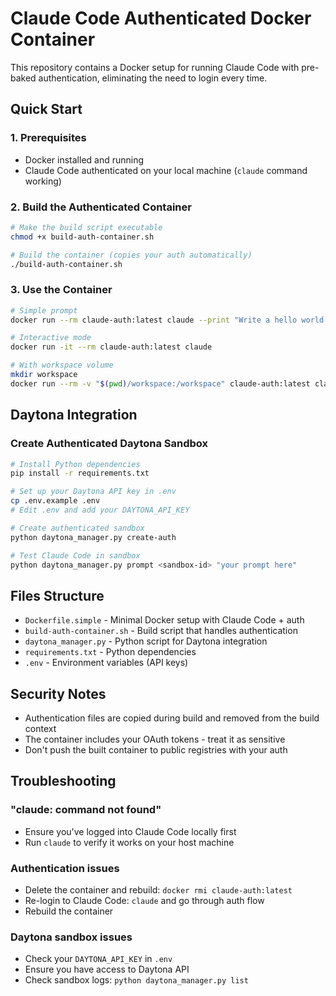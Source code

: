 # Claude Code Authenticated Docker Container

This repository contains a Docker setup for running Claude Code with pre-baked authentication, eliminating the need to login every time.

## Quick Start

### 1. Prerequisites
- Docker installed and running
- Claude Code authenticated on your local machine (`claude` command working)

### 2. Build the Authenticated Container

```bash
# Make the build script executable
chmod +x build-auth-container.sh

# Build the container (copies your auth automatically)
./build-auth-container.sh
```

### 3. Use the Container

```bash
# Simple prompt
docker run --rm claude-auth:latest claude --print "Write a hello world script"

# Interactive mode
docker run -it --rm claude-auth:latest claude

# With workspace volume
mkdir workspace
docker run --rm -v "$(pwd)/workspace:/workspace" claude-auth:latest claude --print "Create a Python script"
```

## Daytona Integration

### Create Authenticated Daytona Sandbox

```bash
# Install Python dependencies
pip install -r requirements.txt

# Set up your Daytona API key in .env
cp .env.example .env
# Edit .env and add your DAYTONA_API_KEY

# Create authenticated sandbox
python daytona_manager.py create-auth

# Test Claude Code in sandbox
python daytona_manager.py prompt <sandbox-id> "your prompt here"
```

## Files Structure

- `Dockerfile.simple` - Minimal Docker setup with Claude Code + auth
- `build-auth-container.sh` - Build script that handles authentication
- `daytona_manager.py` - Python script for Daytona integration
- `requirements.txt` - Python dependencies
- `.env` - Environment variables (API keys)

## Security Notes

- Authentication files are copied during build and removed from the build context
- The container includes your OAuth tokens - treat it as sensitive
- Don't push the built container to public registries with your auth

## Troubleshooting

### "claude: command not found"
- Ensure you've logged into Claude Code locally first
- Run `claude` to verify it works on your host machine

### Authentication issues
- Delete the container and rebuild: `docker rmi claude-auth:latest`
- Re-login to Claude Code: `claude` and go through auth flow
- Rebuild the container

### Daytona sandbox issues
- Check your `DAYTONA_API_KEY` in `.env`
- Ensure you have access to Daytona API
- Check sandbox logs: `python daytona_manager.py list`